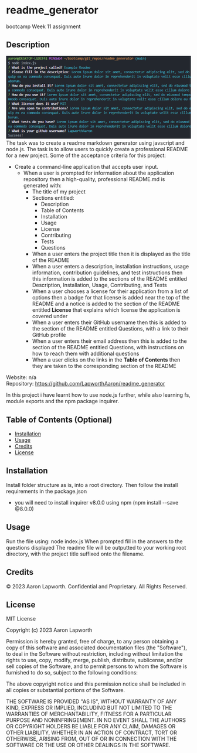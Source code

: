 # readme_generator
bootcamp Week 11 assignment

## Description
![Readme generator Screenshot](./assets/images/screenshot.png)
<br>
The task was to create a readme markdown generator using javscript and node.js. The task is to allow users to quickly create a professional README for a new project.
Some of the acceptance criteria for this project:

* Create a command-line application that accepts user input.
  * When a user is prompted for information about the application repository then a high-quality, professional README.md is generated with:
    * The title of my project 
    * Sections entitled:
      * Description 
      * Table of Contents 
      * Installation 
      * Usage 
      * License 
      * Contributing 
      * Tests 
      * Questions
    * When a user enters the project title then it is displayed as the title of the README
    * When a user enters a description, installation instructions, usage information, contribution guidelines, and test instructions then this information is added to the sections of the README entitled Description, Installation, Usage, Contributing, and Tests
    * When a user chooses a license for their application from a list of options then a badge for that license is added near the top of the README and a notice is added to the section of the README entitled **License** that explains which license the application is covered under
    * When a user enters their GitHub username then this is added to the section of the README entitled Questions, with a link to their GitHub profile
    * When a user enters their email address then this is added to the section of the README entitled Questions, with instructions on how to reach them with additional questions
    * When a user clicks on the links in the **Table of Contents** then they are taken to the corresponding section of the README

Website: n/a
<br>Repository: https://github.com/LapworthAaron/readme_generator

In this project i have learnt how to use node.js further, while also learning fs, module exports and the npm package inquirer.

## Table of Contents (Optional)

- [Installation](#installation)
- [Usage](#usage)
- [Credits](#credits)
- [License](#license)

## Installation

Install folder structure as is, into a root directory.
Then follow the install requirements in the package.json
* you will need to install inquirer v8.0.0 using npm (npm install --save @8.0.0)

## Usage

Run the file using: node index.js
When prompted fill in the answers to the questions displayed
The readme file will be outputted to your working root directory, with the project title suffixed onto the filename.

## Credits

© 2023 Aaron Lapworth. Confidential and Proprietary. All Rights Reserved.

## License

MIT License

Copyright (c) 2023 Aaron Lapworth

Permission is hereby granted, free of charge, to any person obtaining a copy
of this software and associated documentation files (the "Software"), to deal
in the Software without restriction, including without limitation the rights
to use, copy, modify, merge, publish, distribute, sublicense, and/or sell
copies of the Software, and to permit persons to whom the Software is
furnished to do so, subject to the following conditions:

The above copyright notice and this permission notice shall be included in all
copies or substantial portions of the Software.

THE SOFTWARE IS PROVIDED "AS IS", WITHOUT WARRANTY OF ANY KIND, EXPRESS OR
IMPLIED, INCLUDING BUT NOT LIMITED TO THE WARRANTIES OF MERCHANTABILITY,
FITNESS FOR A PARTICULAR PURPOSE AND NONINFRINGEMENT. IN NO EVENT SHALL THE
AUTHORS OR COPYRIGHT HOLDERS BE LIABLE FOR ANY CLAIM, DAMAGES OR OTHER
LIABILITY, WHETHER IN AN ACTION OF CONTRACT, TORT OR OTHERWISE, ARISING FROM,
OUT OF OR IN CONNECTION WITH THE SOFTWARE OR THE USE OR OTHER DEALINGS IN THE
SOFTWARE.